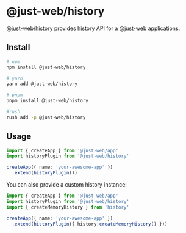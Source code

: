 # @just-web/history

[@just-web/history] provides [history] API for a [@just-web] applications.

## Install

```sh
# npm
npm install @just-web/history

# yarn
yarn add @just-web/history

# pnpm
pnpm install @just-web/history

#rush
rush add -p @just-web/history
```

## Usage

```ts
import { createApp } from '@just-web/app'
import historyPlugin from '@just-web/history'

createApp({ name: 'your-awesome-app' })
  .extend(historyPlugin())
```

You can also provide a custom history instance:

```ts
import { createApp } from '@just-web/app'
import historyPlugin from '@just-web/history'
import { createMemoryHistory } from 'history'

createApp({ name: 'your-awesome-app' })
  .extend(historyPlugin({ history:createMemoryHistory() }))
```

[@just-web]: https://github.com/justland/just-web
[@just-web/history]: https://github.com/justland/just-web/tree/main/plugins/history
[history]: https://github.com/remix-run/history#readme
